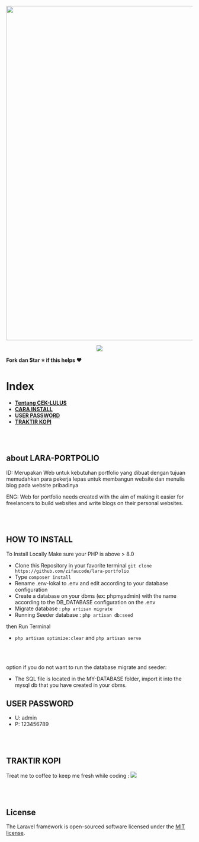 <p align="center"><a href="https://github.com/zifaucode/cek-lulus" target="_blank"><img src="https://user-images.githubusercontent.com/33486013/164989084-586c08af-43ea-4f59-93dd-54f25f22c830.png" width="900"></a></p>

<p align="center">
<a href="https://trakteer.id/zifau"><img src="https://img.shields.io/static/v1?label=Trakteer&message=zifaucode&color=C02433"></a>
</p>

<b>Fork dan Star ⭐ if this helps ♥️</b>

# Index

-   **[Tentang CEK-LULUS](#about-lara-portfolio)**
-   **[CARA INSTALL](#how-to-install)**
-   **[USER PASSWORD](#user-password)**
-   **[TRAKTIR KOPI](#traktir-kopi)**

<br>
<br>

## about LARA-PORTPOLIO

ID:
Merupakan Web untuk kebutuhan portfolio yang dibuat dengan tujuan memudahkan para pekerja lepas untuk membangun website dan menulis blog pada website pribadinya

ENG:
Web for portfolio needs created with the aim of making it easier for freelancers to build websites and write blogs on their personal websites.

<br>
<br>

## HOW TO INSTALL

To Install Locally Make sure your PHP is above > 8.0

-   Clone this Repository in your favorite terminal `git clone https://github.com/zifaucode/lara-portfolio`
-   Type `composer install`
-   Rename .env-lokal to .env and edit according to your database configuration
-   Create a database on your dbms (ex: phpmyadmin) with the name according to the DB_DATABASE configuration on the .env
-   Migrate database : `php artisan migrate`
-   Running Seeder database : `php artisan db:seed`

then Run Terminal

-   `php artisan optimize:clear` and `php artisan serve`

<br>
<br>

option if you do not want to run the database migrate and seeder:

-   The SQL file is located in the MY-DATABASE folder, import it into the mysql db that you have created in your dbms.

## USER PASSWORD

-   U: admin
-   P: 123456789

<br>
<br>

## TRAKTIR KOPI

Treat me to coffee to keep me fresh while coding : <a href="https://trakteer.id/zifau"><img src="https://img.shields.io/static/v1?label=Trakteer&message=zifaucode&color=C02433"></a>

<br>
<br>

## License

The Laravel framework is open-sourced software licensed under the [MIT license](https://opensource.org/licenses/MIT).
